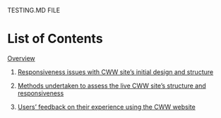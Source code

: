 TESTING.MD FILE

# List of Contents

[Overview](#Overview)

1. [Responsiveness issues with CWW site’s initial design and structure](#1-Responsiveness-issues-with-CWW-site’s-initial-designand-structure)

2. [Methods undertaken to assess the live CWW site’s structure and responsiveness](#2-Methods-undertaken-to-assess-the-live-CWW-sites-structure-and-responsiveness)

3. [Users’ feedback on their experience using the CWW website](#3-Users-feedback-on-their-experience-using-the-CWW-website)
